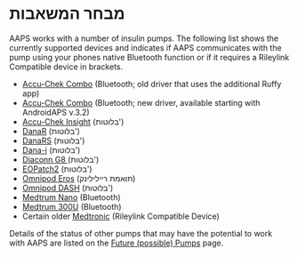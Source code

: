 # מבחר המשאבות

AAPS works with a number of insulin pumps. The following list shows the currently supported devices and indicates if AAPS communicates with the pump using your phones native Bluetooth function or if it requires a Rileylink Compatible device in brackets.

- [Accu-Chek Combo](../Configuration/Accu-Chek-Combo-Pump.md) (Bluetooth; old driver that uses the additional Ruffy app)
- [Accu-Chek Combo](../Configuration/Accu-Chek-Combo-Pump-v2.md) (Bluetooth; new driver, available starting with AndroidAPS v.3.2)
- [Accu-Chek Insight](../Configuration/Accu-Chek-Insight-Pump.md) (בלוטות')
- [DanaR](../Configuration/DanaR-Insulin-Pump.md) (בלוטות')
- [DanaRS](../Configuration/DanaRS-Insulin-Pump.md) (בלוטות')
- [Dana-i](../Configuration/DanaRS-Insulin-Pump.md) (בלוטות')
- [Diaconn G8 ](../Configuration/DiaconnG8.md) (בלוטות')
- [EOPatch2](../Configuration/EOPatch2.md) (בלוטות')
- [Omnipod Eros](../Configuration/OmnipodEros.md) (תואמת ריילילינק)
- [Omnipod DASH](../Configuration/OmnipodDASH.md) (בלוטות')
- [Medtrum Nano](../Configuration/MedtrumNano.md) (Bluetooth)
- [Medtrum 300U](../Configuration/MedtrumNano.md) (Bluetooth)
- Certain older [Medtronic](../Configuration/MedtronicPump.md) (Rileylink Compatible Device)

Details of the status of other pumps that may have the potential to work with AAPS are listed on the [Future (possible) Pumps](Future-possible-Pump-Drivers.md) page.